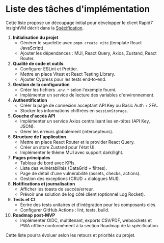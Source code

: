 # Liste des tâches d'implémentation

Cette liste propose un découpage initial pour développer le client Rapid7 InsightVM décrit dans la [Spécification](TECHNICAL_SPECIFICATION.md).

1. **Initialisation du projet**
   - Générer le squelette avec `pnpm create vite` (template React JavaScript).
   - Ajouter les dépendances : MUI, React Query, Axios, Zustand, React Router.
2. **Qualité de code et outils**
   - Configurer ESLint et Prettier.
   - Mettre en place Vitest et React Testing Library.
   - Ajouter Cypress pour les tests end‑to‑end.
3. **Gestion de la configuration**
   - Créer les fichiers `.env.*` selon l'exemple fourni.
   - Implémenter un service de lecture des variables d'environnement.
4. **Authentification**
   - Créer la page de connexion acceptant API Key ou Basic Auth + 2FA.
   - Stocker les informations chiffrées en `sessionStorage`.
5. **Couche d'accès API**
   - Implémenter un service Axios centralisant les en-têtes (API Key, JSON).
   - Gérer les erreurs globalement (intercepteurs).
6. **Structure de l'application**
   - Mettre en place React Router et le provider React Query.
   - Créer un store Zustand pour l'état UI.
   - Implémenter le thème MUI avec support dark/light.
7. **Pages principales**
   - Tableau de bord avec KPIs.
   - Liste des vulnérabilités (DataGrid + filtres).
   - Page de détail d'une vulnérabilité (assets, checks, actions).
   - Gestion des exceptions (CRUD + dialogues MUI).
8. **Notifications et journalisation**
   - Afficher les toasts de succès/erreur.
   - Prévoir une solution de log côté client (optionnel Log Rocket).
9. **Tests et CI**
   - Écrire des tests unitaires et d'intégration pour les composants clés.
   - Configurer GitHub Actions : lint, tests, build.
10. **Roadmap post‑MVP**
    - Implémenter OIDC, multitenant, exports CSV/PDF, websockets et PWA offline conformément à la section Roadmap de la spécification.

Cette liste pourra évoluer selon les retours et priorités du projet.
